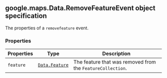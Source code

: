 <h2 id="Data.RemoveFeatureEvent">
google.maps.Data.RemoveFeatureEvent
object specification
</h2><p>The properties of a <code>removefeature</code> event.</p><h3>Properties</h3><table summary="interface Data.RemoveFeatureEvent - Properties" width="100%">
<thead>
<tr><th>Properties</th>
<th>Type</th>
<th>Description</th>
</tr></thead>
<tbody>
<tr>
<td><code>feature</code></td>
<td><code><a href="https://github.com/amenadiel/google-maps-documentation/blob/master/docs/google.maps.Data.Feature.md">Data.Feature</a></code></td>
<td>The feature that was removed from the <code>FeatureCollection</code>.</td>
</tr>
</tbody>
</table>